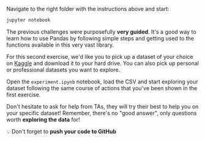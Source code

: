 Navigate to the right folder with the instructions above and start:

```bash
jupyter notebook
```

The previous challenges were purposefully **very guided**. It's a good way to learn how to use Pandas by following simple steps and getting used to the functions available in this very vast library.

For this second exercise, we'd like you to pick up a dataset of your choice on [Kaggle](https://www.kaggle.com/datasets) and download it to your hard drive. You can also pick up personal or professional datasets you want to explore.

Open the `experiment.ipynb` notebook, load the CSV and start exploring your dataset following the same course of actions that you've been shown in the first exercise.

Don't hesitate to ask for help from TAs, they will try their best to help you on your specific dataset! Remember, there's no "good answer", only questions worth **exploring the data** for!

:bulb: Don't forget to **push your code to GitHub**
